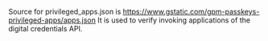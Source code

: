 Source for privileged_apps.json is https://www.gstatic.com/gpm-passkeys-privileged-apps/apps.json
It is used to verify invoking applications of the digital credentials API.
